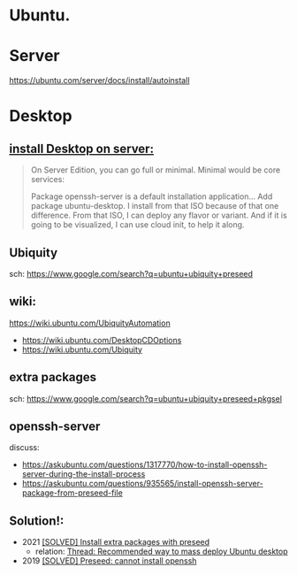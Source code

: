 # Ubuntu.
# Server
https://ubuntu.com/server/docs/install/autoinstall


# Desktop
## [install Desktop on server:](https://ubuntuforums.org/showthread.php?t=2467953&p=14064676#post14064676)
>On Server Edition, you can go full or minimal. Minimal would be core services:
>
>Package openssh-server is a default installation application... Add package ubuntu-desktop. I install from that ISO because of that one difference. From that ISO, I can deploy any flavor or variant. And if it is going to be visualized, I can use cloud init, to help it along.

## Ubiquity
sch: https://www.google.com/search?q=ubuntu+ubiquity+preseed

## wiki:
https://wiki.ubuntu.com/UbiquityAutomation
- https://wiki.ubuntu.com/DesktopCDOptions
- https://wiki.ubuntu.com/Ubiquity

## extra packages
sch: https://www.google.com/search?q=ubuntu+ubiquity+preseed+pkgsel

## openssh-server
discuss:
- https://askubuntu.com/questions/1317770/how-to-install-openssh-server-during-the-install-process
- https://askubuntu.com/questions/935565/install-openssh-server-package-from-preseed-file

## Solution!:
- 2021 [[SOLVED] Install extra packages with preseed](https://ubuntuforums.org/showthread.php?t=2467953)
  - relation: [Thread: Recommended way to mass deploy Ubuntu desktop](https://ubuntuforums.org/showthread.php?t=2467323)
- 2019 [[SOLVED] Preseed: cannot install openssh](https://ubuntuforums.org/archive/index.php/t-2411842.html)
